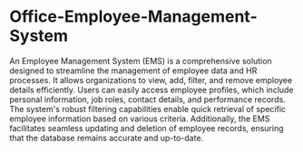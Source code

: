 # Office-Employee-Management-System
An Employee Management System (EMS) is a comprehensive solution designed to streamline the management of employee data and HR processes. It allows organizations to view, add, filter, and remove employee details efficiently. Users can easily access employee profiles, which include personal information, job roles, contact details, and performance records. The system's robust filtering capabilities enable quick retrieval of specific employee information based on various criteria. Additionally, the EMS facilitates seamless updating and deletion of employee records, ensuring that the database remains accurate and up-to-date.
